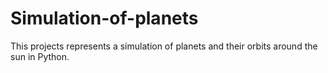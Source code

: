 # Simulation-of-planets
This projects represents a simulation of planets and their orbits around the sun in Python.
